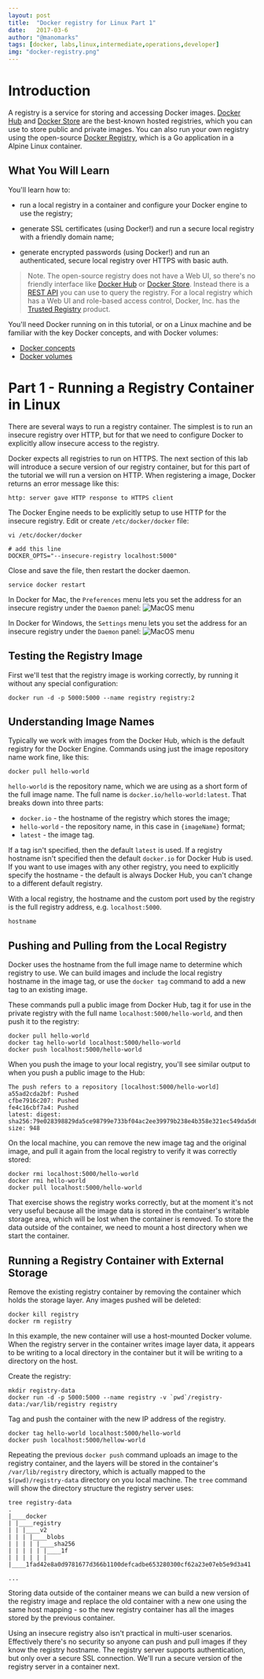 ```yaml
---
layout: post
title:  "Docker registry for Linux Part 1"
date:   2017-03-6
author: "@manomarks"
tags: [docker, labs,linux,intermediate,operations,developer]
img: "docker-registry.png"
---
```


# Introduction

A registry is a service for storing and accessing Docker images. [Docker Hub](https://hub.docker.com) and [Docker Store](https://store.docker.com) are the best-known hosted registries, which you can use to store public and private images. You can also run your own registry using the open-source [Docker Registry](https://docs.docker.com/registry), which is a Go application in a Alpine Linux container.

## What You Will Learn

You'll learn how to:

- run a local registry in a container and configure your Docker engine to use the registry;

- generate SSL certificates (using Docker!) and run a secure local registry with a friendly domain name;

- generate encrypted passwords (using Docker!) and run an authenticated, secure local registry over HTTPS with basic auth.

> Note. The open-source registry does not have a Web UI, so there's no friendly interface like [Docker Hub](https://hub.docker.com) or [Docker Store](https://store.docker.com). Instead there is a [REST API](https://docs.docker.com/registry/spec/api/) you can use to query the registry. For a local registry which has a Web UI and role-based access control, Docker, Inc. has the [Trusted Registry](https://www.docker.com/sites/default/files/Docker%20Trusted%20Registry.pdf) product.

You'll need Docker running on in this tutorial, or on a Linux machine and be familiar with the key Docker concepts, and with Docker volumes:

- [Docker concepts](https://docs.docker.com/engine/understanding-docker/)
- [Docker volumes](https://docs.docker.com/engine/tutorials/dockervolumes/)
# Part 1 - Running a Registry Container in Linux

There are several ways to run a registry container. The simplest is to run an insecure registry over HTTP, but for that we need to configure Docker to explicitly allow insecure access to the registry. 

Docker expects all registries to run on HTTPS. The next section of this lab will introduce a secure version of our registry container, but for this part of the tutorial we will run a version on HTTP. When registering a image, Docker returns an error message like this:
```
http: server gave HTTP response to HTTPS client
```
The Docker Engine needs to be explicitly setup to use HTTP for the insecure registry. Edit or create `/etc/docker/docker` file: 
```
vi /etc/docker/docker

# add this line
DOCKER_OPTS="--insecure-registry localhost:5000"
```
Close and save the file, then restart the docker daemon.
```
service docker restart
```
In Docker for Mac, the `Preferences` menu lets you set the address for an insecure registry under the `Daemon` panel:
![MacOS menu](images/docker_osx_insecure_registry.png)

In Docker for Windows, the `Settings` menu lets you set the address for an insecure registry under the `Daemon` panel:
![MacOS menu](images/docker_windows_insecure_registry.png)
## Testing the Registry Image
First we'll test that the registry image is working correctly, by running it without any special configuration:
```.term1
docker run -d -p 5000:5000 --name registry registry:2
```
## Understanding Image Names
Typically we work with images from the Docker Hub, which is the default registry for the Docker Engine. Commands using just the image repository name work fine, like this:
```.term1
docker pull hello-world
```
`hello-world` is the repository name, which we are using as a short form of the full image name. The full name is `docker.io/hello-world:latest`. That breaks down into three parts:

- `docker.io` - the hostname of the registry which stores the image;
- `hello-world` - the repository name, in this case in `{imageName}` format;
- `latest` - the image tag.

If a tag isn't specified, then the default `latest` is used. If a registry hostname isn't specified then the default `docker.io` for Docker Hub is used. If you want to use images with any other registry, you need to explicitly specify the hostname - the default is always Docker Hub, you can't change to a different default registry.

With a local registry, the hostname and the custom port used by the registry is the full registry address, e.g. `localhost:5000`. 

```.term1
hostname
```
## Pushing and Pulling from the Local Registry

Docker uses the hostname from the full image name to determine which registry to use. We can build images and include the local registry hostname in the image tag, or use the `docker tag` command to add a new tag to an existing image.

These commands pull a public image from Docker Hub, tag it for use in the private registry with the full name `localhost:5000/hello-world`, and then push it to the registry:

```.term1
docker pull hello-world
docker tag hello-world localhost:5000/hello-world
docker push localhost:5000/hello-world
```

When you push the image to your local registry, you'll see similar output to when you push a public image to the Hub:

```
The push refers to a repository [localhost:5000/hello-world]
a55ad2cda2bf: Pushed
cfbe7916c207: Pushed
fe4c16cbf7a4: Pushed
latest: digest: sha256:79e028398829da5ce98799e733bf04ac2ee39979b238e4b358e321ec549da5d6 size: 948
```
On the local machine, you can remove the new image tag and the original image, and pull it again from the local registry to verify it was correctly stored:
```.term1
docker rmi localhost:5000/hello-world
docker rmi hello-world
docker pull localhost:5000/hello-world
```
That exercise shows the registry works correctly, but at the moment it's not very useful because all the image data is stored in the container's writable storage area, which will be lost when the container is removed. To store the data outside of the container, we need to mount a host directory when we start the container.

## Running a Registry Container with External Storage
Remove the existing registry container by removing the container which holds the storage layer. Any images pushed will be deleted:
```.term1
docker kill registry
docker rm registry
```
In this example, the new container will use a host-mounted Docker volume. When the registry server in the container writes image layer data, it appears to be writing to a local directory in the container but it will be writing to a directory on the host.

Create the registry:
```.term1
mkdir registry-data
docker run -d -p 5000:5000 --name registry -v `pwd`/registry-data:/var/lib/registry registry
```
Tag and push the container with the new IP address of the registry.
```.term1
docker tag hello-world localhost:5000/hello-world
docker push localhost:5000/hellow-world
```
Repeating the previous `docker push` command uploads an image to the registry container, and the layers will be stored in the container's `/var/lib/registry` directory, which is actually mapped to the `$(pwd)/registry-data` directory on you local machine. The `tree` command will show the directory structure the registry server uses:

```.term1
tree registry-data
.
|____docker
| |____registry
| | |____v2
| | | |____blobs
| | | | |____sha256
| | | | | |____1f
| | | | | | |____1fad42e8a0d9781677d366b1100defcadbe653280300cf62a23e07eb5e9d3a41

...
```
Storing data outside of the container means we can build a new version of the registry image and replace the old container with a new one using the same host mapping - so the new registry container has all the images stored by the previous container.

Using an insecure registry also isn't practical in multi-user scenarios. Effectively there's no security so anyone can push and pull images if they know the registry hostname. The registry server supports authentication, but only over a secure SSL connection. We'll run a secure version of the registry server in a container next.
